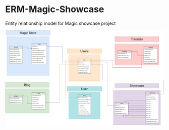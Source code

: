 # ERM-Magic-Showcase
Entity relationship model for Magic showcase project

![](https://github.com/Magic-showcase/ERM-Magic-Showcase/blob/main/ERM-Magic-show-case.png?raw=true)
 
